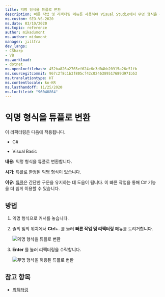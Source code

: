 ```yaml
---
title: 익명 형식을 튜플로 변환
description: 빠른 작업 및 리팩터링 메뉴를 사용하여 Visual Studio에서 무명 형식을 튜플로 변환하는 방법을 알아봅니다.
ms.custom: SEO-VS-2020
ms.date: 03/10/2020
ms.topic: reference
author: mikadumont
ms.author: midumont
manager: jillfra
dev_langs:
- CSharp
- VB
ms.workload:
- dotnet
ms.openlocfilehash: 452ba826a2765ef624e6c3d04bb20915a26c51fb
ms.sourcegitcommit: 967c2f8c1b3f805cf42c0246389517689d971b53
ms.translationtype: HT
ms.contentlocale: ko-KR
ms.lasthandoff: 11/25/2020
ms.locfileid: "96040864"
---
```

# <a name="convert-anonymous-type-to-tuple"></a>익명 형식을 튜플로 변환

이 리팩터링은 다음에 적용됩니다.

- C#

- Visual Basic

**내용:** 익명 형식을 튜플로 변환합니다.

**시기:** 튜플로 한정된 익명 형식이 있습니다.

**이유:** [튜플](/dotnet/csharp/tuples)은 간단한 구문을 유지하는 데 도움이 됩니다. 이 빠른 작업을 통해 C# 기능을 더 쉽게 이용할 수 있습니다.

## <a name="how-to"></a>방법

1. 익명 형식으로 커서를 놓습니다.
2. 줄의 임의 위치에서 **Ctrl**+**.** 를 눌러 **빠른 작업 및 리팩터링** 메뉴를 트리거합니다.

   ![익명 형식을 튜플로 변환](media/convert-anon-to-tuple.png)

2. **Enter** 를 눌러 리팩터링을 수락합니다.

   ![무명 형식을 허용된 튜플로 변환](media/convert-anon-to-tuple-complete.png)

## <a name="see-also"></a>참고 항목

- [리팩터링](../refactoring-in-visual-studio.md)
